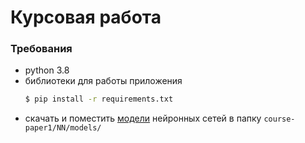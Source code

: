 # Курсовая работа
### Требования
 - python 3.8
 - библиотеки для работы приложения 
    ```sh
    $ pip install -r requirements.txt
    ```
- скачать и поместить [модели] нейронных сетей в папку ```course-paper1/NN/models/```

[модели]: <https://drive.google.com/drive/folders/1MRMkW9zAldCKU7sjvkW7Hx90Krj8s387?usp=sharing>
